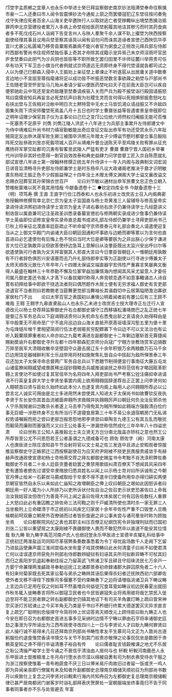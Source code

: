 <!-- { "loadSidebar": true } -->
邝埜字孟质郴之宜章人也永乐中举进士癸巳拜监察御史南京钞法阻滞埜奉命往察擒市豪一二人还奏曰市人闻令皆震惧钞法今通矣上颔之而罢倭冦犯辽东埜往按问奏免戍守失律应死者百余人山海关吏卒邀陜行人以取财逃亡者受赇輙纵出境埜悉擒治抵罪丙申北京营建役者累万人多病上命埜视给医药埜躬履其地洁其秽污而时其药食病者多不死戊戌石州人诣阙下告变言州人与陜人羣聚千余人谋不轨上擢埜为陜西按察副使经理其事且议用兵埜至察其诬具以闻有诏勿问而诛其造诬者宣徳己酉陜饥华亭宜川尤甚公私匮竭乃移旁县粟赈焉羸病不能兴者官为粥食之正统改元拜兵部左侍郎时西鄙有警尚书往视师埜独任事上奇其才命除其戎籍示宠异焉己未京师淫雨坏官民庐舍埜奏曰此阴气为沴兵阴也皆臣等不职所致乞罢归田里不许师征麓川举蒋贵可任卒有功天下军卫总小旗当代者例就试京师道远无资即终身不得代埜请就各都司试之人以为便己巳额森入侵中人王振劝上亲征埜上章谏止不听遂扈从出居庸关道中数奏言边地小不宜屈至尊指麾诸将足以成功皆不听振恶埜数言事欲疎之勑埜与戸部尚书王佐随老营至怀安坠马几殆从者请少留以便医药埜叱曰天子在前我大臣岂可以疾自便邪驰赴云中驾还至宣府敌踵至埜奏请疾驱入关而严兵为殿不报埜诣行殿固请振怒骂曰腐儒安知兵再妄言必死埜抗声曰我为社稷生灵而言何得以死相惧邪振愈怒叱左右扶出埜与王佐相对泣帐中明日次土黙特营中无水士马皆饥渇众请战振又不许敌四面集矢雨下须臾师覆埜死焉盖八月十五日也时学士曹鼐张益等皆遇害景皇帝旣即位之明年诏赠少保官其子仪为主事论曰己巳之变邝公位统六师然权归阉振无能可否惟一死塞责不足原乎
刘儁
刘儁江陵人洪武十八年进士为兵部主事累升左侍郎建文中为侍中靖难后升尚书材力缜宻勤敏能出奇应变征交趾出叅军有功还受赏永乐六年趾贼简定反出叅沐晟军败生厥江被围卒洪熈元年赠太子少傅谥节愍时都督佥事吕毅陷阵死交趾叅政刘昱亦死毅项城人百戸从靖难升督佥送陈天平至鸡陵关败宥罪从征充鹰扬将军掌交趾都司沉勇有智畧昱武陵人严猛有吏才
曹鼐
曹鼐宁晋人国初乡举署代州训导非其好也愿得一剧官自效改泰和典史益肆力问学尝督工匠入京自陈愿就礼部试宣徳八年进士第一授翰林修撰正统五年升侍讲十一年入内阁与政典制文词宏润日讲音旨清畅寻升吏部左侍郎兼学士是时东杨卒凡议大政诸阁老推决于鼐才识明敏类东杨视王振正色不少假振益惮之十四年没土木赠太傅文渊阁大学士谥文襄改谥文忠赐衣冠葬官其孙荣锦衣世百戸　　论曰刘节敏以通材出叅军旅曹文忠正色立朝入赞帷帐蒙难以死不竟其用惜哉
今献备遗卷十二
●钦定四库全书
今献备遗卷十三
（明）项笃寿 撰
王直
王直字行俭江西泰和人也永乐初进士改庶吉士召入内阁典密务授翰林修撰驾幸北京仁宗为皇太子监国直与杨士竒黄淮三人留辅导与修高皇帝实录进侍读洪熈初进侍读学士宣宗为皇太子进右春坊右庶子仍兼侍读学士凡经筵讲义制诰皆以属直兼司记注圣政圣训悉录备纂宣徳初与修两朝实录成进少詹事仍兼侍读学士英庙即位诏修宣皇帝实录命直总裁书成进礼部左侍郎仍兼学士寻拜吏部尚书己巳秋上将亲征北漠直率廷臣疏止不听命留守京师景泰元年礼部会奏北人请遣使迎复当从之上御文华殿门内谕诸大臣曰朝廷因通和坏事欲与边絶而卿等累以为言何也直首进曰必乞遣使勿有后悔上色不悦曰当时大位是卿等要朕为之非出朕心少保于谦进言大位已定孰敢异议但欲答使纾边急耳上意解曰从汝羣臣既出太监兴安出呼曰尔等欲遣使孰可行者孰为文天祥富弼其人邪直大言曰今日羣臣皆朝廷人一惟朝廷用孰敢有不行者辞色俱厉兴安语塞而去乃升礼部侍郎李实等为正副使以行寻进少傅兼太子太师天顺改元致仕六年卒年八十四赠太保谥文端直器宇宏伟性严重寡言笑屡典文衡得人最盛在翰林三十年恭勤不懈及位冢宰益加廉慎海内想闻其风采尤留意人才委任司属凡御史差还令报人才髙下以备拔擢时称得人奔竞顿息遇不如意事輙诵古人诗自寛有初拜给事中即欲干挠选法者则曰偶然题作木居士便有无穷求福人御史有言吏部进退官不当者则曰若教鲍老当筵舞更觉郎当舞袖长其谐戱切中云居第隘陋澹泊寡欲家居杜门不出　　论曰太宰百官之表国初以亷愼公明着闻者前有蹇公后有三王顾不难哉
王翱
王翱字九皋直隶盐山人也永乐乙未进士改庶吉士授大理寺正左迁行人宣德改元以杨士竒荐拜监察御史升右佥都御史镇守江西移镇松潘靖商巴之乱正统七年提督辽东军务总兵以下庭谒翱诘责何以失机命左右悉曳出斩之哀请良久始得释由是军中股栗无不用命至广宁不逾月巡边自山海关直抵开原髙垣墙深沟堑五里为堡十里为屯烽燧斥堠千里相望简阅行伍汰老弱赈贫穷配鳏寡下令曰边不可以文法治也有讼听入糓粟赎罪重者如人命亦如之九载考满进左副都御史十二年剿边塞斩首无算捷闻赐勑奬谕升右都御史寻升左都十四年额森犯京师分兵冦广宁翱方坐教场赏军边骑数万猝至我军大溃翱收散卒坚壁固守众遁去居辽东十余年积银万余两粮数万石马千余匹边用饶足器械鲜利军士乐战举用将材如施聚焦礼皆自众中拔起为敌所惮景泰三年召还加太子太保寻命总督两广军务自总兵以下悉聴节制得便宜行事南征大藤五屯龙山诸蛮獠闻翱威望咸畏匿稀出冦钞翱略去兵威推诚谕抚之叅将范信有才略因赃革职翱上言使功不如使过复其官信卒为名将四年入拜吏部尚书严考察公铨注痛抑幸进请谒不行英皇复辟大学士李贤坐事罢内阁上欲用翱翱固辞遂荐岳正正罢上问李贤何如人翱顿首曰贤与臣处久始终如此本分人也遂复贤内阁上每用人必问翱翱所荐必以公尝言北人诚实可用由是北士多进用然未尝使其人知进太子太保尚书如故曹钦反夜执李贤于东长安伤其首血流被面奔翱所求救贼并执翱翱厉声曰朝廷何负汝汝反邪杀他人宁杀我贼谢曰岂敢杀长者遂上马去李乃得免其为贼所惮如此翱端方强毅清白俭约事无巨细一渉厯终身不忘有所当行不遑寝食居第三十年不易公余退宿朝房门无私谒权势请嘱婉而拒之尝曰吏部岂报恩怨地邪李贤尝曰皋陶言九德王公有其五乱而敬扰而毅简而廉刚而塞强而义又曰王公处事无一渗漏世称信然成化三年卒年八十四谥忠肃　　论曰世称王公知人喜推毂北士夫立贤无方岂分南北哉盖亦矫枉之意也然王公所荐皆至公尤不问恩怨若王公者虽谓之九德咸备可也
顾佐
顾佐字（阙）河南太康人也庚辰进士除庄浪知县午节会射将官以文士易之佐三发连中且进止安暇观者惊服推监察御史守正嫉邪迁江西按察副使召为应天府尹刚棱不挠吏民畏服贵戚敛手有赫赫声改通政使宣德初杨士竒杨荣交荐之拜左都御史赐玺书令考黜不肖洗涤积弊佐奏黜御史不肖者二十余人廷臣贪墨者劾罢之奏禁用歌妓纠肃百僚天下想闻其风采四年吏有遭笞者摭佐过谓受皁隶赂放归悉具姓名以闻上以示杨士竒对曰所诉诚有之今朝官月俸止给米一石薪炭马蒭咸取给于皁隶不得不遣半归使备所用皁亦得归耕实两便京朝官皆然自永乐以来如此仁庙知之故増朝臣之俸上叹曰朝臣之艰如此因怒诉者曰朝廷用一好人辄为小人所排乃以吏所诉状付佐自治之佐召吏示状吏恐甚佐曰上命我治汝我姑容汝但改行为善竟不问上闻之喜曰佐得大体矣居亡何有囚告佐数枉人重罪上大怒曰此必有重囚教之排佐命三法司鞫之则千戸臧清所使也清时杀一家无罪三人当坐极刑上立命磔清于市正统初以风疾乞归家居十余年卒佐性严重不口毁誉人旦晚候朝前呵双藤立朝房外百僚骑而过者皆折旋避之非公事未尝与诸司羣坐时称为顾独坐焉　　论曰都察院风纪之表也其职主纠压百僚正纪纲饬宪令非独理刑狱而已国初刘张二公皆以重望居之太康刚棱不畏疆御使人畏而不敢犯然卒以直道不能安其位惜哉
耿九畴
耿九畴字禹范河南卢氏人也弱冠登永乐甲辰进士宣德辛亥擢礼科给事中正统初迁两淮盐运司同知尽革宿弊条奏数事悉着为令丁母忧盐场数千人走阙下乞留乃进盐运使亷声震江淮间尝临水坐有童子戏其傍畴曰此水何清童子曰尚不如使君清亡何以诖误逮京师获免升刑部右侍郎数辨疑狱有妇诬其夫所司拟断异畴不可杖其妇而归之鳯阳岁饥盗起奉勑往绥之乃留英武飞熊诸卫军且耕且守招徕流民七万余戸一方晏宁命兼理两淮鹾政寻奉勑巡抚江北诸郡景泰初命録诸郡大辟囚原免者二十六人有妇来何菊家既去死其家讼菊与弟杀之畴辨其诬后果得杀妇者迁抚陜西初六部卿佐使外者文移不得径下按察司多偃蹇不受约束畴奏下之边将请増临洮诸卫兵下畴议畴上言边兵已足用在驭之何如耳不然虽増兵何益徒冗食耳竟如畴议初边民春夏出就田作秋冬辄入徙畴奏言将所以御冦卫民者也今民皆避冦失业将焉用彼将哉乞禁民入徙边至将不能卫民者罪之转右副都御史仍镇其地诏下有司买羊角置灯畴上疏曰昔宋神宗买浙灯苏轼谏止之今买羊角无乃类是乎书曰不矜细行终累大德遂罢买灾异求直言复上疏乞广聪明别忠佞择守令简将帅上优诏答焉天顺改元上顾侍臣曰耿九畴正人也今安在即日召为右都御史首进五事多见采纳时边情不宁畴以罪由石亨将率诸御史廷劾之事泄为亨所诬出为江西布政使寻改四川上一日与李贤论人才曰耿九畴何罪贤曰此人操行诚不易得未几召还拜南京刑部尚书畴性孝友平生慕司马文正为人敦尚古道躬服俭约退食惟焚香读书慎交与关节不到其门权贵亦敬惮之论事侃侃坐是数困于谗赖英皇知之谗不得行卒谥清惠子裕自有传　　论曰儒者耻言钱榖榷课之地尤不乐居之耿公清操严峻学士至今诵之不衰信乎清浊由人居何与也
轩輗
轩輗河南鹿邑人永乐甲辰进士尝推粮淮上冬月舟行堕水衣尽湿以绵被自褁有司为制衣弗受待衣干服之为浙江按察使惟着一青布袍蔬食不厌三日以俸米易斤肉故旧过者留一饭或烹一鸡人即为异闻亲丧即行僚属有未及知者升副都御史总理南京粮储天顺初召为刑部尚书数月以疾致仕上复念之问李贤对曰輗素行海内共知冉召为左都御史复总理南京粮储輗律已甚严居南都闭门谢客岁时诣礼部拜表庆贺屏处一室朝服端坐终事竟归不告于同事者同事者亦不乐与处皆避去
年富
